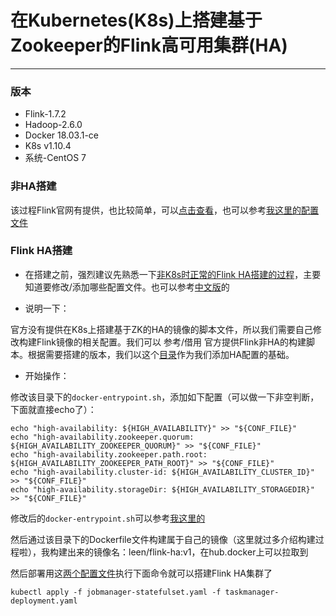 # 在Kubernetes(K8s)上搭建基于Zookeeper的Flink高可用集群(HA)
***

### 版本

- Flink-1.7.2
- Hadoop-2.6.0
- Docker	18.03.1-ce
- K8s	v1.10.4
- 系统-CentOS 7

### 非HA搭建
该过程Flink官网有提供，也比较简单，可以[点击查看](https://ci.apache.org/projects/flink/flink-docs-release-1.7/ops/deployment/kubernetes.html)，也可以参考[我这里的配置文件](https://github.com/linweijiang/Flink-K8s/tree/master/flink-standalone)

### Flink HA搭建
- 在搭建之前，强烈建议先熟悉一下[非K8s时正常的Flink HA搭建的过程](https://ci.apache.org/projects/flink/flink-docs-release-1.7/ops/jobmanager_high_availability.html)，主要知道要修改/添加哪些配置文件。也可以参考[中文版](http://flink-cn.shinonomelab.com/ops/jobmanager_high_availability.html)的

- 说明一下：

官方没有提供在K8s上搭建基于ZK的HA的镜像的脚本文件，所以我们需要自己修改构建Flink镜像的相关配置。我们可以 参考/借用 官方提供Flink非HA的构建脚本。根据需要搭建的版本，我们以这个[目录](https://github.com/docker-flink/docker-flink/tree/master/1.7/hadoop26-scala_2.12-alpine)作为我们添加HA配置的基础。

- 开始操作：

修改该目录下的`docker-entrypoint.sh`，添加如下配置（可以做一下非空判断，下面就直接echo了）：

```
echo "high-availability: ${HIGH_AVAILABILITY}" >> "${CONF_FILE}"
echo "high-availability.zookeeper.quorum: ${HIGH_AVAILABILITY_ZOOKEEPER_QUORUM}" >> "${CONF_FILE}"
echo "high-availability.zookeeper.path.root: ${HIGH_AVAILABILITY_ZOOKEEPER_PATH_ROOT}" >> "${CONF_FILE}"
echo "high-availability.cluster-id: ${HIGH_AVAILABILITY_CLUSTER_ID}" >> "${CONF_FILE}"
echo "high-availability.storageDir: ${HIGH_AVAILABILITY_STORAGEDIR}" >> "${CONF_FILE}"
```

修改后的`docker-entrypoint.sh`可以参考[我这里的](https://github.com/linweijiang/Flink-K8s/blob/master/docker/docker-entrypoint.sh)

然后通过该目录下的Dockerfile文件构建属于自己的镜像（这里就过多介绍构建过程啦），我构建出来的镜像名：leen/flink-ha:v1，在hub.docker上可以拉取到

然后部署用这[两个配置文件](https://github.com/linweijiang/Flink-K8s/tree/master/flink-standalone-ha)执行下面命令就可以搭建Flink HA集群了

```
kubectl apply -f jobmanager-statefulset.yaml -f taskmanager-deployment.yaml
```
